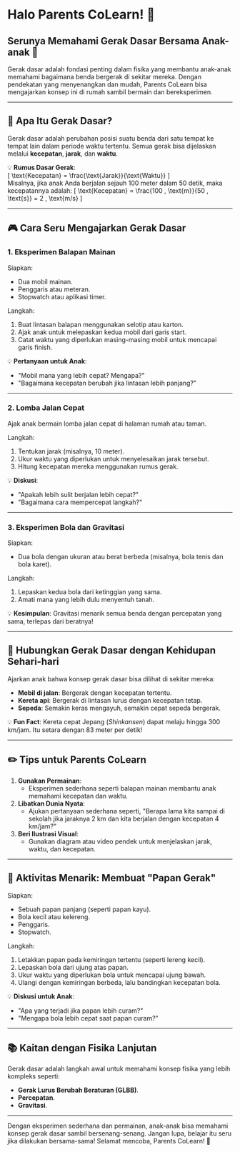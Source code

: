 # Halo Parents CoLearn! 🚀

## Serunya Memahami **Gerak Dasar** Bersama Anak-anak 🌟

Gerak dasar adalah fondasi penting dalam fisika yang membantu anak-anak memahami bagaimana benda bergerak di sekitar mereka. Dengan pendekatan yang menyenangkan dan mudah, Parents CoLearn bisa mengajarkan konsep ini di rumah sambil bermain dan bereksperimen.

---

## 🌟 Apa Itu Gerak Dasar?

Gerak dasar adalah perubahan posisi suatu benda dari satu tempat ke tempat lain dalam periode waktu tertentu. Semua gerak bisa dijelaskan melalui **kecepatan**, **jarak**, dan **waktu**.

💡 **Rumus Dasar Gerak**:  
\[
\text{Kecepatan} = \frac{\text{Jarak}}{\text{Waktu}}
\]  
Misalnya, jika anak Anda berjalan sejauh 100 meter dalam 50 detik, maka kecepatannya adalah:
\[
\text{Kecepatan} = \frac{100 \, \text{m}}{50 \, \text{s}} = 2 \, \text{m/s}
\]

---

## 🎮 Cara Seru Mengajarkan Gerak Dasar

### 1. **Eksperimen Balapan Mainan**
Siapkan:
- Dua mobil mainan.
- Penggaris atau meteran.
- Stopwatch atau aplikasi timer.

Langkah:
1. Buat lintasan balapan menggunakan selotip atau karton.
2. Ajak anak untuk melepaskan kedua mobil dari garis start.
3. Catat waktu yang diperlukan masing-masing mobil untuk mencapai garis finish.

💡 **Pertanyaan untuk Anak**:
- "Mobil mana yang lebih cepat? Mengapa?"
- "Bagaimana kecepatan berubah jika lintasan lebih panjang?"

---

### 2. **Lomba Jalan Cepat**
Ajak anak bermain lomba jalan cepat di halaman rumah atau taman.

Langkah:
1. Tentukan jarak (misalnya, 10 meter).
2. Ukur waktu yang diperlukan untuk menyelesaikan jarak tersebut.
3. Hitung kecepatan mereka menggunakan rumus gerak.

💡 **Diskusi**:
- "Apakah lebih sulit berjalan lebih cepat?"
- "Bagaimana cara mempercepat langkah?"

---

### 3. **Eksperimen Bola dan Gravitasi**
Siapkan:
- Dua bola dengan ukuran atau berat berbeda (misalnya, bola tenis dan bola karet).

Langkah:
1. Lepaskan kedua bola dari ketinggian yang sama.
2. Amati mana yang lebih dulu menyentuh tanah.

💡 **Kesimpulan**:
Gravitasi menarik semua benda dengan percepatan yang sama, terlepas dari beratnya!

---

## 🎯 Hubungkan Gerak Dasar dengan Kehidupan Sehari-hari

Ajarkan anak bahwa konsep gerak dasar bisa dilihat di sekitar mereka:
- **Mobil di jalan**: Bergerak dengan kecepatan tertentu.
- **Kereta api**: Bergerak di lintasan lurus dengan kecepatan tetap.
- **Sepeda**: Semakin keras mengayuh, semakin cepat sepeda bergerak.

💡 **Fun Fact**:
Kereta cepat Jepang (*Shinkansen*) dapat melaju hingga 300 km/jam. Itu setara dengan 83 meter per detik!

---

## ✏️ Tips untuk Parents CoLearn

1. **Gunakan Permainan**:
   - Eksperimen sederhana seperti balapan mainan membantu anak memahami kecepatan dan waktu.
2. **Libatkan Dunia Nyata**:
   - Ajukan pertanyaan sederhana seperti, "Berapa lama kita sampai di sekolah jika jaraknya 2 km dan kita berjalan dengan kecepatan 4 km/jam?"
3. **Beri Ilustrasi Visual**:
   - Gunakan diagram atau video pendek untuk menjelaskan jarak, waktu, dan kecepatan.

---

## 🌈 Aktivitas Menarik: Membuat "Papan Gerak"

Siapkan:
- Sebuah papan panjang (seperti papan kayu).
- Bola kecil atau kelereng.
- Penggaris.
- Stopwatch.

Langkah:
1. Letakkan papan pada kemiringan tertentu (seperti lereng kecil).
2. Lepaskan bola dari ujung atas papan.
3. Ukur waktu yang diperlukan bola untuk mencapai ujung bawah.
4. Ulangi dengan kemiringan berbeda, lalu bandingkan kecepatan bola.

💡 **Diskusi untuk Anak**:
- "Apa yang terjadi jika papan lebih curam?"
- "Mengapa bola lebih cepat saat papan curam?"

---

## 📚 Kaitan dengan Fisika Lanjutan

Gerak dasar adalah langkah awal untuk memahami konsep fisika yang lebih kompleks seperti:
- **Gerak Lurus Berubah Beraturan (GLBB)**.
- **Percepatan**.
- **Gravitasi**.

---

Dengan eksperimen sederhana dan permainan, anak-anak bisa memahami konsep gerak dasar sambil bersenang-senang. Jangan lupa, belajar itu seru jika dilakukan bersama-sama! Selamat mencoba, Parents CoLearn! 🎉
